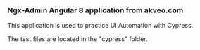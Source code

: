 ### Ngx-Admin Angular 8 application from akveo.com

This application is used to practice UI Automation with Cypress.

The test files are located in the "cypress" folder.

